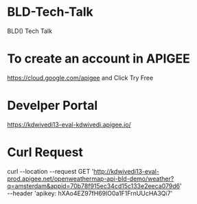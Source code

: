 # BLD-Tech-Talk
BLD() Tech Talk
# To create an account in APIGEE
https://cloud.google.com/apigee and Click Try Free

# Develper Portal 
https://kdwivedi13-eval-kdwivedi.apigee.io/

# Curl Request 
curl --location --request GET 'http://kdwivedi13-eval-prod.apigee.net/openweathermap-api-bld-demo/weather?q=amsterdam&appid=70b78f915ec34cd15c133e2eeca079d6' \
--header 'apikey: hXAo4EZ97fH69lO0a1F1FrnUUcHA3Qi7'
